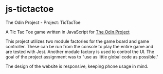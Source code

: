 # js-tictactoe
The Odin Project - Project: TicTacToe

A Tic Tac Toe game written in JavaScript for [The Odin Project](https://www.theodinproject.com/lessons/node-path-javascript-tic-tac-toe)

This project utilizes two module factories for the game board and game controller. 
These can be run from the console to play the entire game and are tested with 
Jest. Another module factory is used to control the UI. The goal of the project 
assignment was to "use as little global code as possible."

The design of the website is responsive, keeping phone usage in mind.